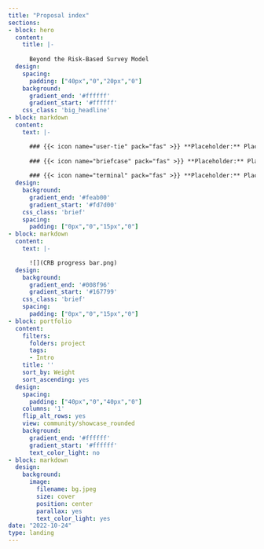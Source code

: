 ```yaml
---
title: "Proposal index"
sections:
- block: hero
  content:
    title: |-
    
      Beyond the Risk-Based Survey Model
  design:
    spacing:
      padding: ["40px","0","20px","0"]
    background:
      gradient_end: '#ffffff'
      gradient_start: '#ffffff'
    css_class: 'big_headline'
- block: markdown
  content:
    text: |-

      ### {{< icon name="user-tie" pack="fas" >}} **Placeholder:** Placeholder
        
      ### {{< icon name="briefcase" pack="fas" >}} **Placeholder:** Placeholder
        
      ### {{< icon name="terminal" pack="fas" >}} **Placeholder:** Placeholder
  design:
    background:
      gradient_end: '#feab00'
      gradient_start: '#fd7d00'
    css_class: 'brief'
    spacing:
      padding: ["0px","0","15px","0"]
- block: markdown
  content:
    text: |-

      ![](CRB progress bar.png)
  design:
    background:
      gradient_end: '#008f96'
      gradient_start: '#167799'
    css_class: 'brief'
    spacing:
      padding: ["0px","0","15px","0"]
- block: portfolio
  content:
    filters:
      folders: project
      tags:
      - Intro
    title: ''
    sort_by: Weight
    sort_ascending: yes
  design:
    spacing:
      padding: ["40px","0","40px","0"]
    columns: '1'
    flip_alt_rows: yes
    view: community/showcase_rounded
    background:
      gradient_end: '#ffffff'
      gradient_start: '#ffffff'
      text_color_light: no
- block: markdown
  design:
    background:
      image:
        filename: bg.jpeg
        size: cover
        position: center
        parallax: yes
        text_color_light: yes
date: "2022-10-24"
type: landing
---
```

